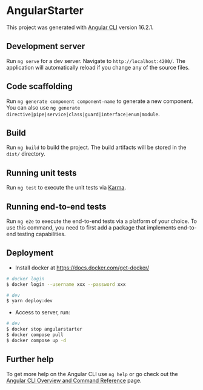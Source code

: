 # AngularStarter

This project was generated with [Angular CLI](https://github.com/angular/angular-cli) version 16.2.1.

## Development server

Run `ng serve` for a dev server. Navigate to `http://localhost:4200/`. The application will automatically reload if you change any of the source files.

## Code scaffolding

Run `ng generate component component-name` to generate a new component. You can also use `ng generate directive|pipe|service|class|guard|interface|enum|module`.

## Build

Run `ng build` to build the project. The build artifacts will be stored in the `dist/` directory.

## Running unit tests

Run `ng test` to execute the unit tests via [Karma](https://karma-runner.github.io).

## Running end-to-end tests

Run `ng e2e` to execute the end-to-end tests via a platform of your choice. To use this command, you need to first add a package that implements end-to-end testing capabilities.

## Deployment

- Install docker at https://docs.docker.com/get-docker/

```bash
# docker login
$ docker login --username xxx --password xxx

# dev
$ yarn deploy:dev
```

- Access to server, run:

```bash
# dev
$ docker stop angularstarter
$ docker compose pull
$ docker compose up -d
```

## Further help

To get more help on the Angular CLI use `ng help` or go check out the [Angular CLI Overview and Command Reference](https://angular.io/cli) page.
